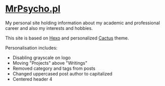 # [MrPsycho.pl](https://mrpsycho.pl)
My personal site holding information about my academic and professional career and also my interests and hobbies.

This site is based on [Hexo](https://hexo.io/) and personalized [Cactus](https://github.com/probberechts/hexo-theme-cactus) theme.

Personalisation includes:
+ Disabling grayscale on logo
+ Moving "Projects" above "Writings"
+ Removed category and tags from posts
+ Changed uppercased post author to capitalized
+ Centered header 4
